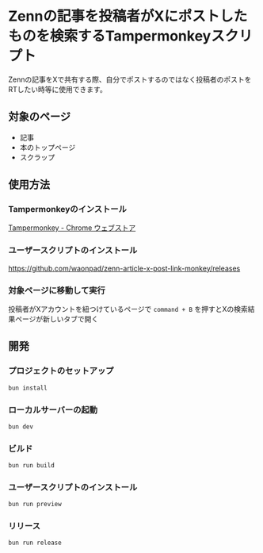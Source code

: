 # Zennの記事を投稿者がXにポストしたものを検索するTampermonkeyスクリプト

Zennの記事をXで共有する際、自分でポストするのではなく投稿者のポストをRTしたい時等に使用できます。

## 対象のページ

- 記事
- 本のトップページ
- スクラップ

## 使用方法

### Tampermonkeyのインストール

[Tampermonkey - Chrome ウェブストア](https://chromewebstore.google.com/detail/tampermonkey/dhdgffkkebhmkfjojejmpbldmpobfkfo?hl=ja)

### ユーザースクリプトのインストール

https://github.com/waonpad/zenn-article-x-post-link-monkey/releases

### 対象ページに移動して実行

投稿者がXアカウントを紐つけているページで `command + B` を押すとXの検索結果ページが新しいタブで開く

## 開発

### プロジェクトのセットアップ

```bash
bun install
```

### ローカルサーバーの起動

```bash
bun dev
```

### ビルド

```bash
bun run build
```

### ユーザースクリプトのインストール

```bash
bun run preview
```

### リリース

```bash
bun run release
```
